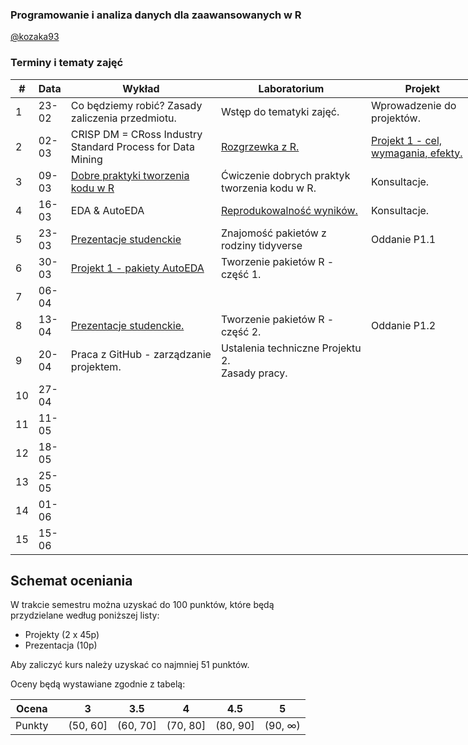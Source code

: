 ### Programowanie i analiza danych dla zaawansowanych w R

[@kozaka93](https://github.com/kozaka93)

### Terminy i tematy zajęć

<table style="undefined;table-layout: fixed; width: 750px">
<colgroup>
<col style="width: 26.116667px">
<col style="width: 50.116667px">
<col style="width: 240.116667px">
<col style="width: 240.116667px">
<col style="width: 180.116667px">
</colgroup>
<thead>
  <tr>
    <th>#</th>
    <th>Data</th>
    <th>Wykład</th>
    <th>Laboratorium</th>
    <th>Projekt</th>
  </tr>
</thead>
<tbody>
  <tr>
    <td rowspan="4">1</td>
    <td rowspan="4">23-02</td>
    <td rowspan="4">Co będziemy robić? Zasady zaliczenia przedmiotu.</td>
    <td rowspan="4">Wstęp do tematyki zajęć.</td>
    <td rowspan="4">Wprowadzenie do projektów.</td>
  </tr>
  <tr>
  </tr>
  <tr>
  </tr>
  <tr>
  </tr>
  <tr>
    <td rowspan="4">2</td>
    <td rowspan="4">02-03</td>
    <td rowspan="4">CRISP DM = CRoss Industry Standard Process for Data Mining</td>
    <td rowspan="4"><a href=https://github.com/MI2-Education/2023L-AdvancedR/blob/main/labs/exercise.md target="_blank" rel="noopener noreferrer">Rozgrzewka z R.</a></td>
    <td rowspan="4"><a href=https://github.com/MI2-Education/2023L-AdvancedR/tree/main/projects/projects1 target="_blank" rel="noopener noreferrer">Projekt 1 - cel, wymagania, efekty.</a></td>
  </tr>
  <tr>
  </tr>
  <tr>
  </tr>
  <tr>
  </tr>
  <tr>
    <td rowspan="4">3</td>
    <td rowspan="4">09-03</td>
    <td rowspan="4"><a href=https://bookdown.org/content/d1e53ac9-28ce-472f-bc2c-f499f18264a3/#coverpage target="_blank" rel="noopener noreferrer">Dobre praktyki tworzenia kodu w R</a></td>
    <td rowspan="4">Ćwiczenie dobrych praktyk tworzenia kodu w R.</td>
    <td rowspan="4">Konsultacje.</td>
  </tr>
  <tr>
  </tr>
  <tr>
  </tr>
  <tr>
  </tr>
  <tr>
    <td rowspan="4">4</td>
    <td rowspan="4">16-03</td>
    <td rowspan="4">EDA &amp; AutoEDA</td>
    <td rowspan="4"><a href=https://rstudio.github.io/renv/articles/renv.html target="_blank" rel="noopener noreferrer">Reprodukowalność wyników.</a></td>
    <td rowspan="4">Konsultacje.</td>
  </tr>
  <tr>
  </tr>
  <tr>
  </tr>
  <tr>
  </tr>
  <tr>
    <td rowspan="4">5</td>
    <td rowspan="4">23-03</td>
    <td rowspan="4"><a href=https://github.com/MI2-Education/2023L-AdvancedR/tree/main/presentations target="_blank" rel="noopener noreferrer">Prezentacje studenckie</a></td>
    <td rowspan="4">Znajomość pakietów z rodziny tidyverse</td>
    <td rowspan="4">Oddanie P1.1</td>
  </tr>
  <tr>
  </tr>
  <tr>
  </tr>
  <tr>
  </tr>
  <tr>
    <td rowspan="4">6</td>
    <td rowspan="4">30-03</td>
    <td rowspan="4"><a href=https://github.com/MI2-Education/2023L-AdvancedR/tree/main/projects/projects1/autoeda_packages target="_blank" rel="noopener noreferrer">Projekt 1 - pakiety AutoEDA</a></td>
    <td rowspan="4">Tworzenie pakietów R - część 1.</td>
    <td rowspan="4"></td>
  </tr>
  <tr>
  </tr>
  <tr>
  </tr>
  <tr>
  </tr>
  <tr>
    <td rowspan="4">7</td>
    <td rowspan="4">06-04</td>
    <td rowspan="4"></td>
    <td rowspan="4"></td>
    <td rowspan="4"></td>
  </tr>
  <tr>
  </tr>
  <tr>
  </tr>
  <tr>
  </tr>
  <tr>
    <td rowspan="4">8</td>
    <td rowspan="4">13-04</td>
    <td rowspan="4"><a href=https://github.com/MI2-Education/2023L-AdvancedR/tree/main/presentations target="_blank" rel="noopener noreferrer">Prezentacje studenckie.</a></td>
    <td rowspan="4">Tworzenie pakietów R - część 2.</td>
    <td rowspan="4">Oddanie P1.2</td>
  </tr>
  <tr>
  </tr>
  <tr>
  </tr>
  <tr>
  </tr>
  <tr>
    <td rowspan="4">9</td>
    <td rowspan="4">20-04</td>
    <td rowspan="4">Praca z GitHub - zarządzanie projektem.</td>
    <td rowspan="4">Ustalenia techniczne Projektu 2. <br>Zasady pracy.</td>
    <td rowspan="4"></td>
  </tr>
  <tr>
  </tr>
  <tr>
  </tr>
  <tr>
  </tr>
  <tr>
    <td rowspan="4">10</td>
    <td rowspan="4">27-04</td>
    <td rowspan="4"></td>
    <td rowspan="4"></td>
    <td rowspan="4"></td>
  </tr>
  <tr>
  </tr>
  <tr>
  </tr>
  <tr>
  </tr>
  <tr>
    <td rowspan="4">11</td>
    <td rowspan="4">11-05</td>
    <td rowspan="4"></td>
    <td rowspan="4"></td>
    <td rowspan="4"></td>
  </tr>
  <tr>
  </tr>
  <tr>
  </tr>
  <tr>
  </tr>
  <tr>
    <td rowspan="4">12</td>
    <td rowspan="4">18-05</td>
    <td rowspan="4"></td>
    <td rowspan="4"></td>
    <td rowspan="4"></td>
  </tr>
  <tr>
  </tr>
  <tr>
  </tr>
  <tr>
  </tr>
  <tr>
    <td rowspan="4">13</td>
    <td rowspan="4">25-05</td>
    <td rowspan="4"></td>
    <td rowspan="4"></td>
    <td rowspan="4"></td>
  </tr>
  <tr>
  </tr>
  <tr>
  </tr>
  <tr>
  </tr>
  <tr>
    <td rowspan="4">14</td>
    <td rowspan="4">01-06</td>
    <td rowspan="4"></td>
    <td rowspan="4"></td>
    <td rowspan="4"></td>
  </tr>
  <tr>
  </tr>
  <tr>
  </tr>
  <tr>
  </tr>
  <tr>
    <td rowspan="4">15</td>
    <td rowspan="4">15-06</td>
    <td rowspan="4"></td>
    <td rowspan="4"></td>
    <td rowspan="4"></td>
  </tr>
  <tr>
  </tr>
  <tr>
  </tr>
  <tr>
  </tr>
</tbody>
</table>


## Schemat oceniania

W trakcie semestru można uzyskać do 100 punktów, które będą przydzielane według poniższej listy:
- Projekty (2 x 45p)
- Prezentacja (10p)

Aby zaliczyć kurs należy uzyskać co najmniej 51 punktów.

Oceny będą wystawiane zgodnie z tabelą:

| Ocena |  | 3 | 3.5 | 4 | 4.5 | 5 |
|:---:| :---: |:---:|:---:|:---:|:---:|:---:|
| Punkty |  | (50, 60] | (60, 70] | (70, 80] | (80, 90] | (90, ∞) |
